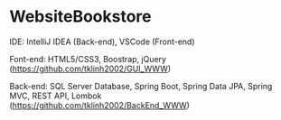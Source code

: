 # WebsiteBookstore

IDE: IntelliJ IDEA (Back-end), VSCode (Front-end) <br/>

Font-end: HTML5/CSS3, Boostrap, jQuery <br/>(https://github.com/tklinh2002/GUI_WWW)  <br/>

Back-end: SQL Server Database, Spring Boot, Spring Data JPA, Spring MVC, REST API, Lombok <br/>
(https://github.com/tklinh2002/BackEnd_WWW)
<br/>
